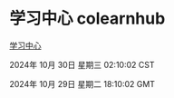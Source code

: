 # 学习中心 colearnhub
[学习中心](http://219.139.197.74:56308/colearnhub/)

2024年 10月 30日 星期三 02:10:02 CST

2024年 10月 29日 星期二 18:10:02 GMT

